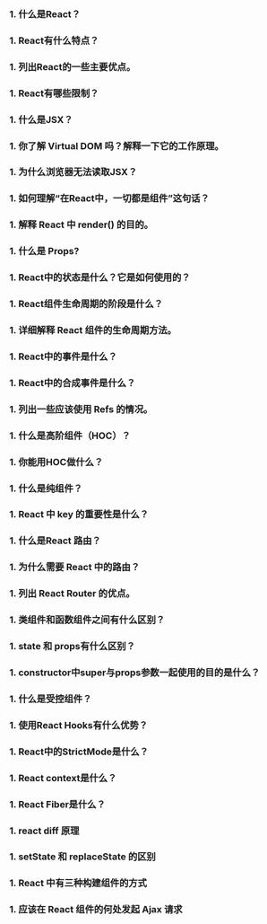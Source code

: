 ### 1. 什么是React？
### 1. React有什么特点？
### 1. 列出React的一些主要优点。
### 1. React有哪些限制？
### 1. 什么是JSX？
### 1. 你了解 Virtual DOM 吗？解释一下它的工作原理。
### 1. 为什么浏览器无法读取JSX？
### 1. 如何理解“在React中，一切都是组件”这句话？
### 1. 解释 React 中 render() 的目的。
### 1. 什么是 Props?
### 1. React中的状态是什么？它是如何使用的？
### 1. React组件生命周期的阶段是什么？
### 1. 详细解释 React 组件的生命周期方法。
### 1. React中的事件是什么？
### 1. React中的合成事件是什么？
### 1. 列出一些应该使用 Refs 的情况。
### 1. 什么是高阶组件（HOC）？
### 1. 你能用HOC做什么？
### 1. 什么是纯组件？
### 1. React 中 key 的重要性是什么？
### 1. 什么是React 路由？
### 1. 为什么需要 React 中的路由？
### 1. 列出 React Router 的优点。
### 1. 类组件和函数组件之间有什么区别？
### 1. state 和 props有什么区别？
### 1. constructor中super与props参数一起使用的目的是什么？
### 1. 什么是受控组件？
### 1. 使用React Hooks有什么优势？
### 1. React中的StrictMode是什么？
### 1. React context是什么？
### 1. React Fiber是什么？
### 1. react diff 原理
### 1. setState 和 replaceState 的区别
### 1. React 中有三种构建组件的方式
### 1. 应该在 React 组件的何处发起 Ajax 请求